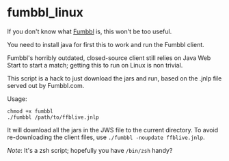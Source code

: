 # fumbbl_linux

If you don't know what [Fumbbl](https://fumbbl.com) is, this won't be too useful.

You need to install java for first this to work and run the Fumbbl client.

Fumbbl's horribly outdated, closed-source client still relies on Java Web Start to start a match; getting this to run on Linux is non trivial.

This script is a hack to just download the jars and run, based on the .jnlp file served out by Fumbbl.com.

Usage: 

```
chmod +x fumbbl
./fumbbl /path/to/ffblive.jnlp
```

It will download all the jars in the JWS file to the current directory. To avoid re-downloading the client files, use `./fumbbl -noupdate ffblive.jnlp`.

*Note*: It's a zsh script; hopefully you have `/bin/zsh` handy?
